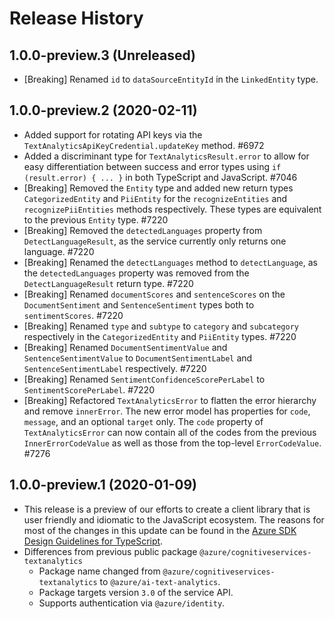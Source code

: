 # Release History

## 1.0.0-preview.3 (Unreleased)
- [Breaking] Renamed `id` to `dataSourceEntityId` in the `LinkedEntity` type.

## 1.0.0-preview.2 (2020-02-11)

- Added support for rotating API keys via the `TextAnalyticsApiKeyCredential.updateKey` method. #6972
- Added a discriminant type for `TextAnalyticsResult.error` to allow for easy differentiation between success and error types using `if (result.error) { ... }` in both TypeScript and JavaScript. #7046
- [Breaking] Removed the `Entity` type and added new return types `CategorizedEntity` and `PiiEntity` for the `recognizeEntities` and `recognizePiiEntities` methods respectively. These types are equivalent to the previous `Entity` type. #7220
- [Breaking] Removed the `detectedLanguages` property from `DetectLanguageResult`, as the service currently only returns one language. #7220
- [Breaking] Renamed the `detectLanguages` method to `detectLanguage`, as the `detectedLanguages` property was removed from the `DetectLanguageResult` return type. #7220
- [Breaking] Renamed `documentScores` and `sentenceScores` on the `DocumentSentiment` and `SentenceSentiment` types both to `sentimentScores`. #7220
- [Breaking] Renamed `type` and `subtype` to `category` and `subcategory` respectively in the `CategorizedEntity` and `PiiEntity` types. #7220
- [Breaking] Renamed `DocumentSentimentValue` and `SentenceSentimentValue` to `DocumentSentimentLabel` and `SentenceSentimentLabel` respectively. #7220
- [Breaking] Renamed `SentimentConfidenceScorePerLabel` to `SentimentScorePerLabel`. #7220
- [Breaking] Refactored `TextAnalyticsError` to flatten the error hierarchy and remove `innerError`. The new error model has properties for `code`, `message`, and an optional `target` only. The `code` property of `TextAnalyticsError` can now contain all of the codes from the previous `InnerErrorCodeValue` as well as those from the top-level `ErrorCodeValue`. #7276

## 1.0.0-preview.1 (2020-01-09)

- This release is a preview of our efforts to create a client library that is user friendly and
  idiomatic to the JavaScript ecosystem. The reasons for most of the changes in this update can be found in the
  [Azure SDK Design Guidelines for TypeScript](https://azuresdkspecs.z5.web.core.windows.net/TypeScriptSpec.html).
- Differences from previous public package `@azure/cognitiveservices-textanalytics`
  - Package name changed from `@azure/cognitiveservices-textanalytics` to `@azure/ai-text-analytics`.
  - Package targets version `3.0` of the service API.
  - Supports authentication via `@azure/identity`.

